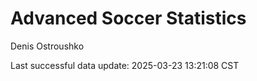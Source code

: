 # Advanced Soccer Statistics
Denis Ostroushko

<!-- gfm -->

Last successful data update: 2025-03-23 13:21:08 CST
